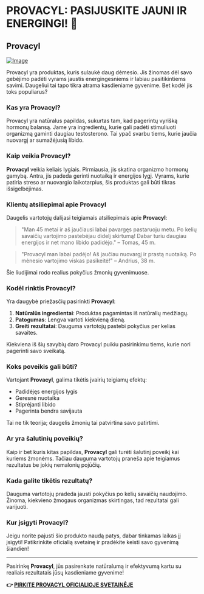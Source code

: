 # PROVACYL: PASIJUSKITE JAUNI IR ENERGINGI! 🌟

## Provacyl

[![Image](https://www2.sellhealth.com/292/200x200-2.jpg)](https://gchaffi.com/dqIvI78c)

Provacyl yra produktas, kuris sulaukė daug dėmesio. Jis žinomas dėl savo gebėjimo padėti vyrams jaustis energingesniems ir labiau pasitikintiems savimi. Daugeliui tai tapo tikra atrama kasdieniame gyvenime. Bet kodėl jis toks populiarus? 

### Kas yra Provacyl?

Provacyl yra natūralus papildas, sukurtas tam, kad pagerintų vyrišką hormonų balansą. Jame yra ingredientų, kurie gali padėti stimuliuoti organizmą gaminti daugiau testosterono. Tai ypač svarbu tiems, kurie jaučia nuovargį ar sumažėjusią libido.

### Kaip veikia Provacyl?

**Provacyl** veikia keliais lygiais. Pirmiausia, jis skatina organizmo hormonų gamybą. Antra, jis padeda gerinti nuotaiką ir energijos lygį. Vyrams, kurie patiria streso ar nuovargio laikotarpius, šis produktas gali būti tikras išsigelbėjimas.

### Klientų atsiliepimai apie Provacyl

Daugelis vartotojų dalijasi teigiamais atsiliepimais apie **Provacyl**:

> "Man 45 metai ir aš jaučiausi labai pavargęs pastaruoju metu. Po kelių savaičių vartojimo pastebėjau didelį skirtumą! Dabar turiu daugiau energijos ir net mano libido padidėjo." – Tomas, 45 m.

> "Provacyl man labai padėjo! Aš jaučiau nuovargį ir prastą nuotaiką. Po mėnesio vartojimo viskas pasikeitė!" – Andrius, 38 m.

Šie liudijimai rodo realius pokyčius žmonių gyvenimuose. 

### Kodėl rinktis Provacyl?

Yra daugybė priežasčių pasirinkti **Provacyl**:

1. **Natūralūs ingredientai**: Produktas pagamintas iš natūralių medžiagų.
2. **Patogumas**: Lengva vartoti kiekvieną dieną.
3. **Greiti rezultatai**: Dauguma vartotojų pastebi pokyčius per kelias savaites.

Kiekviena iš šių savybių daro Provacyl puikiu pasirinkimu tiems, kurie nori pagerinti savo sveikatą.

### Koks poveikis gali būti?

Vartojant **Provacyl**, galima tikėtis įvairių teigiamų efektų:

- Padidėjęs energijos lygis
- Geresnė nuotaika
- Stiprėjanti libido
- Pagerinta bendra savijauta

Tai ne tik teorija; daugelis žmonių tai patvirtina savo patirtimi.

### Ar yra šalutinių poveikių?

Kaip ir bet kuris kitas papildas, **Provacyl** gali turėti šalutinį poveikį kai kuriems žmonėms. Tačiau dauguma vartotojų praneša apie teigiamus rezultatus be jokių nemalonių pojūčių.

### Kada galite tikėtis rezultatų?

Dauguma vartotojų pradeda jausti pokyčius po kelių savaičių naudojimo. Žinoma, kiekvieno žmogaus organizmas skirtingas, tad rezultatai gali varijuoti.

### Kur įsigyti Provacyl?

Jeigu norite pajusti šio produkto naudą patys, dabar tinkamas laikas jį įsigyti! Patikrinkite oficialią svetainę ir pradėkite keisti savo gyvenimą šiandien!

---

Pasirinkę **Provacyl**, jūs pasirenkate natūralumą ir efektyvumą kartu su realiais rezultatais jūsų kasdieniame gyvenime!



**👉 [PIRKITE PROVACYL OFICIALIOJE SVETAINĖJE](https://gchaffi.com/dqIvI78c)**